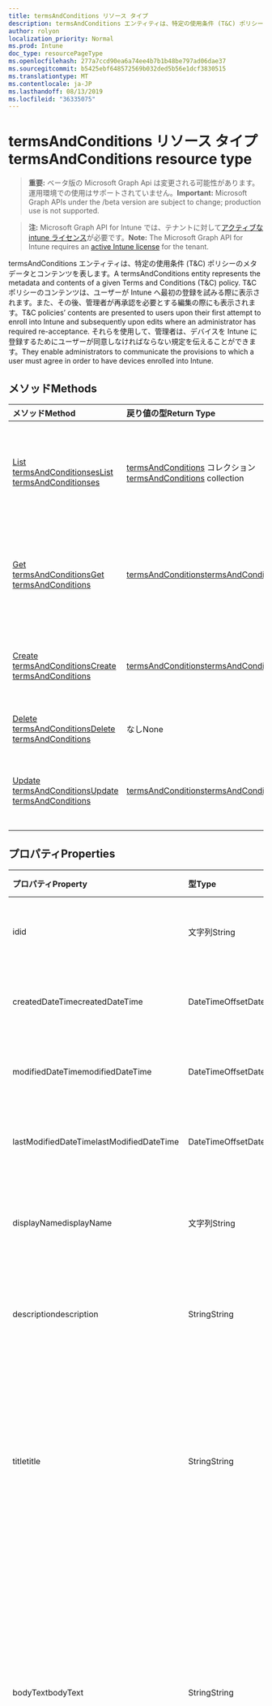 ```yaml
---
title: termsAndConditions リソース タイプ
description: termsAndConditions エンティティは、特定の使用条件 (T&C) ポリシーのメタデータとコンテンツを表します。 T&C ポリシーのコンテンツは、ユーザーが Intune へ最初の登録を試みる際に表示されます。また、その後、管理者が再承認を必要とする編集の際にも表示されます。 それらを使用して、管理者は、デバイスを Intune に登録するためにユーザーが同意しなければならない規定を伝えることができます。
author: rolyon
localization_priority: Normal
ms.prod: Intune
doc_type: resourcePageType
ms.openlocfilehash: 277a7ccd90ea6a74ee4b7b1b48be797ad06dae37
ms.sourcegitcommit: b5425ebf648572569b032ded5b56e1dcf3830515
ms.translationtype: MT
ms.contentlocale: ja-JP
ms.lasthandoff: 08/13/2019
ms.locfileid: "36335075"
---
```

# <a name="termsandconditions-resource-type"></a><span data-ttu-id="c128a-105">termsAndConditions リソース タイプ</span><span class="sxs-lookup"><span data-stu-id="c128a-105">termsAndConditions resource type</span></span>

> <span data-ttu-id="c128a-106">**重要:** ベータ版の Microsoft Graph Api は変更される可能性があります。運用環境での使用はサポートされていません。</span><span class="sxs-lookup"><span data-stu-id="c128a-106">**Important:** Microsoft Graph APIs under the /beta version are subject to change; production use is not supported.</span></span>

> <span data-ttu-id="c128a-107">**注:** Microsoft Graph API for Intune では、テナントに対して[アクティブな intune ライセンス](https://go.microsoft.com/fwlink/?linkid=839381)が必要です。</span><span class="sxs-lookup"><span data-stu-id="c128a-107">**Note:** The Microsoft Graph API for Intune requires an [active Intune license](https://go.microsoft.com/fwlink/?linkid=839381) for the tenant.</span></span>

<span data-ttu-id="c128a-108">termsAndConditions エンティティは、特定の使用条件 (T&C) ポリシーのメタデータとコンテンツを表します。</span><span class="sxs-lookup"><span data-stu-id="c128a-108">A termsAndConditions entity represents the metadata and contents of a given Terms and Conditions (T&C) policy.</span></span> <span data-ttu-id="c128a-109">T&C ポリシーのコンテンツは、ユーザーが Intune へ最初の登録を試みる際に表示されます。また、その後、管理者が再承認を必要とする編集の際にも表示されます。</span><span class="sxs-lookup"><span data-stu-id="c128a-109">T&C policies’ contents are presented to users upon their first attempt to enroll into Intune and subsequently upon edits where an administrator has required re-acceptance.</span></span> <span data-ttu-id="c128a-110">それらを使用して、管理者は、デバイスを Intune に登録するためにユーザーが同意しなければならない規定を伝えることができます。</span><span class="sxs-lookup"><span data-stu-id="c128a-110">They enable administrators to communicate the provisions to which a user must agree in order to have devices enrolled into Intune.</span></span>

## <a name="methods"></a><span data-ttu-id="c128a-111">メソッド</span><span class="sxs-lookup"><span data-stu-id="c128a-111">Methods</span></span>
|<span data-ttu-id="c128a-112">メソッド</span><span class="sxs-lookup"><span data-stu-id="c128a-112">Method</span></span>|<span data-ttu-id="c128a-113">戻り値の型</span><span class="sxs-lookup"><span data-stu-id="c128a-113">Return Type</span></span>|<span data-ttu-id="c128a-114">説明</span><span class="sxs-lookup"><span data-stu-id="c128a-114">Description</span></span>|
|:---|:---|:---|
|[<span data-ttu-id="c128a-115">List termsAndConditionses</span><span class="sxs-lookup"><span data-stu-id="c128a-115">List termsAndConditionses</span></span>](../api/intune-companyterms-termsandconditions-list.md)|<span data-ttu-id="c128a-116">[termsAndConditions](../resources/intune-companyterms-termsandconditions.md) コレクション</span><span class="sxs-lookup"><span data-stu-id="c128a-116">[termsAndConditions](../resources/intune-companyterms-termsandconditions.md) collection</span></span>|<span data-ttu-id="c128a-117">[termsAndConditions](../resources/intune-companyterms-termsandconditions.md) オブジェクトのプロパティとリレーションシップをリストします。</span><span class="sxs-lookup"><span data-stu-id="c128a-117">List properties and relationships of the [termsAndConditions](../resources/intune-companyterms-termsandconditions.md) objects.</span></span>|
|[<span data-ttu-id="c128a-118">Get termsAndConditions</span><span class="sxs-lookup"><span data-stu-id="c128a-118">Get termsAndConditions</span></span>](../api/intune-companyterms-termsandconditions-get.md)|[<span data-ttu-id="c128a-119">termsAndConditions</span><span class="sxs-lookup"><span data-stu-id="c128a-119">termsAndConditions</span></span>](../resources/intune-companyterms-termsandconditions.md)|<span data-ttu-id="c128a-120">[termsAndConditions](../resources/intune-companyterms-termsandconditions.md) オブジェクトのプロパティとリレーションシップを読み取ります。</span><span class="sxs-lookup"><span data-stu-id="c128a-120">Read properties and relationships of the [termsAndConditions](../resources/intune-companyterms-termsandconditions.md) object.</span></span>|
|[<span data-ttu-id="c128a-121">Create termsAndConditions</span><span class="sxs-lookup"><span data-stu-id="c128a-121">Create termsAndConditions</span></span>](../api/intune-companyterms-termsandconditions-create.md)|[<span data-ttu-id="c128a-122">termsAndConditions</span><span class="sxs-lookup"><span data-stu-id="c128a-122">termsAndConditions</span></span>](../resources/intune-companyterms-termsandconditions.md)|<span data-ttu-id="c128a-123">新しい [termsAndConditions](../resources/intune-companyterms-termsandconditions.md) オブジェクトを作成します。</span><span class="sxs-lookup"><span data-stu-id="c128a-123">Create a new [termsAndConditions](../resources/intune-companyterms-termsandconditions.md) object.</span></span>|
|[<span data-ttu-id="c128a-124">Delete termsAndConditions</span><span class="sxs-lookup"><span data-stu-id="c128a-124">Delete termsAndConditions</span></span>](../api/intune-companyterms-termsandconditions-delete.md)|<span data-ttu-id="c128a-125">なし</span><span class="sxs-lookup"><span data-stu-id="c128a-125">None</span></span>|<span data-ttu-id="c128a-126">[termsAndConditions](../resources/intune-companyterms-termsandconditions.md) を削除します。</span><span class="sxs-lookup"><span data-stu-id="c128a-126">Deletes a [termsAndConditions](../resources/intune-companyterms-termsandconditions.md).</span></span>|
|[<span data-ttu-id="c128a-127">Update termsAndConditions</span><span class="sxs-lookup"><span data-stu-id="c128a-127">Update termsAndConditions</span></span>](../api/intune-companyterms-termsandconditions-update.md)|[<span data-ttu-id="c128a-128">termsAndConditions</span><span class="sxs-lookup"><span data-stu-id="c128a-128">termsAndConditions</span></span>](../resources/intune-companyterms-termsandconditions.md)|<span data-ttu-id="c128a-129">[termsAndConditions](../resources/intune-companyterms-termsandconditions.md) オブジェクトのプロパティを更新します。</span><span class="sxs-lookup"><span data-stu-id="c128a-129">Update the properties of a [termsAndConditions](../resources/intune-companyterms-termsandconditions.md) object.</span></span>|

## <a name="properties"></a><span data-ttu-id="c128a-130">プロパティ</span><span class="sxs-lookup"><span data-stu-id="c128a-130">Properties</span></span>
|<span data-ttu-id="c128a-131">プロパティ</span><span class="sxs-lookup"><span data-stu-id="c128a-131">Property</span></span>|<span data-ttu-id="c128a-132">型</span><span class="sxs-lookup"><span data-stu-id="c128a-132">Type</span></span>|<span data-ttu-id="c128a-133">説明</span><span class="sxs-lookup"><span data-stu-id="c128a-133">Description</span></span>|
|:---|:---|:---|
|<span data-ttu-id="c128a-134">id</span><span class="sxs-lookup"><span data-stu-id="c128a-134">id</span></span>|<span data-ttu-id="c128a-135">文字列</span><span class="sxs-lookup"><span data-stu-id="c128a-135">String</span></span>|<span data-ttu-id="c128a-136">T&C ポリシーの一意識別子。</span><span class="sxs-lookup"><span data-stu-id="c128a-136">Unique identifier of the T&C policy.</span></span>|
|<span data-ttu-id="c128a-137">createdDateTime</span><span class="sxs-lookup"><span data-stu-id="c128a-137">createdDateTime</span></span>|<span data-ttu-id="c128a-138">DateTimeOffset</span><span class="sxs-lookup"><span data-stu-id="c128a-138">DateTimeOffset</span></span>|<span data-ttu-id="c128a-139">オブジェクトが作成された DateTime。</span><span class="sxs-lookup"><span data-stu-id="c128a-139">DateTime the object was created.</span></span>|
|<span data-ttu-id="c128a-140">modifiedDateTime</span><span class="sxs-lookup"><span data-stu-id="c128a-140">modifiedDateTime</span></span>|<span data-ttu-id="c128a-141">DateTimeOffset</span><span class="sxs-lookup"><span data-stu-id="c128a-141">DateTimeOffset</span></span>|<span data-ttu-id="c128a-142">オブジェクトの最終更新の DateTime。</span><span class="sxs-lookup"><span data-stu-id="c128a-142">DateTime the object was last modified.</span></span>|
|<span data-ttu-id="c128a-143">lastModifiedDateTime</span><span class="sxs-lookup"><span data-stu-id="c128a-143">lastModifiedDateTime</span></span>|<span data-ttu-id="c128a-144">DateTimeOffset</span><span class="sxs-lookup"><span data-stu-id="c128a-144">DateTimeOffset</span></span>|<span data-ttu-id="c128a-145">オブジェクトの最終更新の DateTime。</span><span class="sxs-lookup"><span data-stu-id="c128a-145">DateTime the object was last modified.</span></span>|
|<span data-ttu-id="c128a-146">displayName</span><span class="sxs-lookup"><span data-stu-id="c128a-146">displayName</span></span>|<span data-ttu-id="c128a-147">文字列</span><span class="sxs-lookup"><span data-stu-id="c128a-147">String</span></span>|<span data-ttu-id="c128a-148">T&C ポリシー用に管理者が提供した名前。</span><span class="sxs-lookup"><span data-stu-id="c128a-148">Administrator-supplied name for the T&C policy.</span></span> |
|<span data-ttu-id="c128a-149">description</span><span class="sxs-lookup"><span data-stu-id="c128a-149">description</span></span>|<span data-ttu-id="c128a-150">String</span><span class="sxs-lookup"><span data-stu-id="c128a-150">String</span></span>|<span data-ttu-id="c128a-151">管理者が提供した T&C ポリシーの説明。</span><span class="sxs-lookup"><span data-stu-id="c128a-151">Administrator-supplied description of the T&C policy.</span></span>|
|<span data-ttu-id="c128a-152">title</span><span class="sxs-lookup"><span data-stu-id="c128a-152">title</span></span>|<span data-ttu-id="c128a-153">String</span><span class="sxs-lookup"><span data-stu-id="c128a-153">String</span></span>|<span data-ttu-id="c128a-154">管理者が提供した契約条件のタイトル。</span><span class="sxs-lookup"><span data-stu-id="c128a-154">Administrator-supplied title of the terms and conditions.</span></span> <span data-ttu-id="c128a-155">ユーザーが T&C ポリシーを承諾する際のプロンプトに表示されます。</span><span class="sxs-lookup"><span data-stu-id="c128a-155">This is shown to the user on prompts to accept the T&C policy.</span></span>|
|<span data-ttu-id="c128a-156">bodyText</span><span class="sxs-lookup"><span data-stu-id="c128a-156">bodyText</span></span>|<span data-ttu-id="c128a-157">String</span><span class="sxs-lookup"><span data-stu-id="c128a-157">String</span></span>|<span data-ttu-id="c128a-158">管理者が提供する契約条件の本文で、通常は条件そのものです。</span><span class="sxs-lookup"><span data-stu-id="c128a-158">Administrator-supplied body text of the terms and conditions, typically the terms themselves.</span></span> <span data-ttu-id="c128a-159">ユーザーが T&C ポリシーを承諾する際のプロンプトに表示されます。</span><span class="sxs-lookup"><span data-stu-id="c128a-159">This is shown to the user on prompts to accept the T&C policy.</span></span>|
|<span data-ttu-id="c128a-160">acceptanceStatement</span><span class="sxs-lookup"><span data-stu-id="c128a-160">acceptanceStatement</span></span>|<span data-ttu-id="c128a-161">String</span><span class="sxs-lookup"><span data-stu-id="c128a-161">String</span></span>|<span data-ttu-id="c128a-162">使用条件に関する、管理者指定の説明内容です。通常は、T&C ポリシーに定められた使用条件を受け入れることの意味を記載します。</span><span class="sxs-lookup"><span data-stu-id="c128a-162">Administrator-supplied explanation of the terms and conditions, typically describing what it means to accept the terms and conditions set out in the T&C policy.</span></span> <span data-ttu-id="c128a-163">ユーザーが T&C ポリシーを承諾する際のプロンプトに表示されます。</span><span class="sxs-lookup"><span data-stu-id="c128a-163">This is shown to the user on prompts to accept the T&C policy.</span></span>|
|<span data-ttu-id="c128a-164">version</span><span class="sxs-lookup"><span data-stu-id="c128a-164">version</span></span>|<span data-ttu-id="c128a-165">Int32</span><span class="sxs-lookup"><span data-stu-id="c128a-165">Int32</span></span>|<span data-ttu-id="c128a-166">条件の現行バージョンを示す整数。</span><span class="sxs-lookup"><span data-stu-id="c128a-166">Integer indicating the current version of the terms.</span></span> <span data-ttu-id="c128a-167">管理者が使用条件を変更し、修正された T&C ポリシーを再承諾するようにユーザーに求めると、値が増加します。</span><span class="sxs-lookup"><span data-stu-id="c128a-167">Incremented when an administrator makes a change to the terms and wishes to require users to re-accept the modified T&C policy.</span></span>|

## <a name="relationships"></a><span data-ttu-id="c128a-168">リレーションシップ</span><span class="sxs-lookup"><span data-stu-id="c128a-168">Relationships</span></span>
|<span data-ttu-id="c128a-169">リレーションシップ</span><span class="sxs-lookup"><span data-stu-id="c128a-169">Relationship</span></span>|<span data-ttu-id="c128a-170">型</span><span class="sxs-lookup"><span data-stu-id="c128a-170">Type</span></span>|<span data-ttu-id="c128a-171">説明</span><span class="sxs-lookup"><span data-stu-id="c128a-171">Description</span></span>|
|:---|:---|:---|
|<span data-ttu-id="c128a-172">groupAssignments</span><span class="sxs-lookup"><span data-stu-id="c128a-172">groupAssignments</span></span>|<span data-ttu-id="c128a-173">[termsAndConditionsGroupAssignment](../resources/intune-companyterms-termsandconditionsgroupassignment.md)コレクション</span><span class="sxs-lookup"><span data-stu-id="c128a-173">[termsAndConditionsGroupAssignment](../resources/intune-companyterms-termsandconditionsgroupassignment.md) collection</span></span>|<span data-ttu-id="c128a-174">この T&C ポリシーのグループの割り当てのリスト。</span><span class="sxs-lookup"><span data-stu-id="c128a-174">The list of group assignments for this T&C policy.</span></span>|
|<span data-ttu-id="c128a-175">assignments</span><span class="sxs-lookup"><span data-stu-id="c128a-175">assignments</span></span>|<span data-ttu-id="c128a-176">[termsAndConditionsAssignment](../resources/intune-companyterms-termsandconditionsassignment.md) コレクション</span><span class="sxs-lookup"><span data-stu-id="c128a-176">[termsAndConditionsAssignment](../resources/intune-companyterms-termsandconditionsassignment.md) collection</span></span>|<span data-ttu-id="c128a-177">この T&C ポリシーの割り当てのリスト。</span><span class="sxs-lookup"><span data-stu-id="c128a-177">The list of assignments for this T&C policy.</span></span>|
|<span data-ttu-id="c128a-178">acceptanceStatuses</span><span class="sxs-lookup"><span data-stu-id="c128a-178">acceptanceStatuses</span></span>|<span data-ttu-id="c128a-179">[termsAndConditionsAcceptanceStatus](../resources/intune-companyterms-termsandconditionsacceptancestatus.md) コレクション</span><span class="sxs-lookup"><span data-stu-id="c128a-179">[termsAndConditionsAcceptanceStatus](../resources/intune-companyterms-termsandconditionsacceptancestatus.md) collection</span></span>|<span data-ttu-id="c128a-180">この T&C ポリシーの承諾状態のリスト。</span><span class="sxs-lookup"><span data-stu-id="c128a-180">The list of acceptance statuses for this T&C policy.</span></span>|

## <a name="json-representation"></a><span data-ttu-id="c128a-181">JSON 表記</span><span class="sxs-lookup"><span data-stu-id="c128a-181">JSON Representation</span></span>
<span data-ttu-id="c128a-182">以下は、リソースの JSON 表記です。</span><span class="sxs-lookup"><span data-stu-id="c128a-182">Here is a JSON representation of the resource.</span></span>
<!-- {
  "blockType": "resource",
  "keyProperty": "id",
  "@odata.type": "microsoft.graph.termsAndConditions"
}
-->
``` json
{
  "@odata.type": "#microsoft.graph.termsAndConditions",
  "id": "String (identifier)",
  "createdDateTime": "String (timestamp)",
  "modifiedDateTime": "String (timestamp)",
  "lastModifiedDateTime": "String (timestamp)",
  "displayName": "String",
  "description": "String",
  "title": "String",
  "bodyText": "String",
  "acceptanceStatement": "String",
  "version": 1024
}
```



